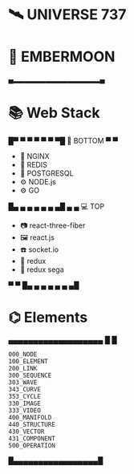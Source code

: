 # 🛰 UNIVERSE 737 
# 📀 EMBERMOON
▄▂▂▂▂▂▂▂▂▂▂▂▂▂▂▂▂▄
# 📚 Web Stack
  
  
█▀ ▀ ▀ ▀ ▀ ▀ ▀█
   📠 BOTTOM
▀             ▀               
- 📗 NGINX
- 📀 REDIS
- 📀 POSTGRESQL
-  ⚙️  NODE.js
-  ⚙️  GO

█▄ ▄ ▄ ▄ ▄ ▄ ▄█
▄             ▄
   💻 TOP        

- 📷 react-three-fiber    
- 🖼 react.js
-  ☎️ socket.io
- 🏦 redux
- 🏪 redux sega
             
▀             ▀
█▄ ▄ ▄ ▄ ▄ ▄ ▄█


# ⌬ Elements
▄▄▄▄▄▄▄▄▄▄▄▄▄▄▄▄▄▄▄
█                 █
 ```
000_NODE
100_ELEMENT
200_LINK
300_SEQUENCE
303_WAVE
343_CURVE
353_CYCLE
330_IMAGE
333_VIDEO
400_MANIFOLD
440_STRUCTURE
430_VECTOR
431_COMPONENT  
500_OPERATION
```

█▄▄▄▄▄▄▄▄▄▄▄▄▄▄▄▄▄█
